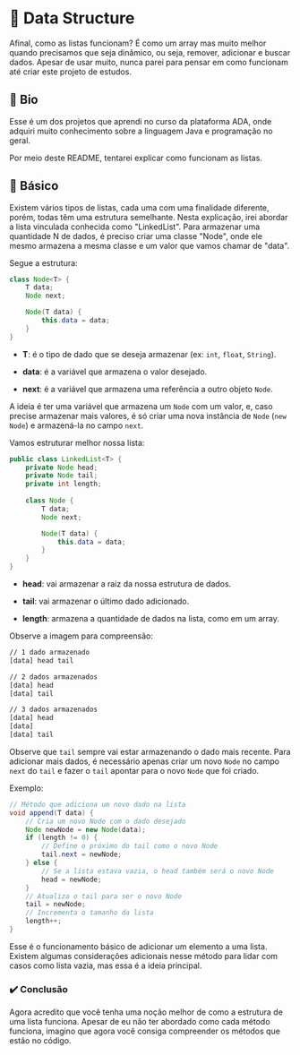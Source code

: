 # 🧩 Data Structure
Afinal, como as listas funcionam? É como um array mas muito melhor quando precisamos que seja dinâmico, ou seja, remover, adicionar e buscar dados. Apesar de usar muito, nunca parei para pensar em como funcionam até criar este projeto de estudos.

## 📖 Bio

Esse é um dos projetos que aprendi no curso da plataforma ADA, onde adquiri muito conhecimento sobre a linguagem Java e programação no geral.

Por meio deste README, tentarei explicar como funcionam as listas.

## 🌱 Básico 

Existem vários tipos de listas, cada uma com uma finalidade diferente, porém, todas têm uma estrutura semelhante. Nesta explicação, irei abordar a lista vinculada conhecida como "LinkedList". Para armazenar uma quantidade N de dados, é preciso criar uma classe "Node", onde ele mesmo armazena a mesma classe e um valor que vamos chamar de "data".

Segue a estrutura:

``````java
class Node<T> {
    T data;
    Node next;

    Node(T data) {
        this.data = data;
    }
}
``````

- **T**: é o tipo de dado que se deseja armazenar (ex: `int`, `float`, `String`).

- **data**: é a variável que armazena o valor desejado.

- **next**: é a variável que armazena uma referência a outro objeto `Node`.

A ideia é ter uma variável que armazena um `Node` com um valor, e, caso precise armazenar mais valores, é só criar uma nova instância de `Node` (`new Node`) e armazená-la no campo `next`.

Vamos estruturar melhor nossa lista: 

``````java
public class LinkedList<T> {
    private Node head;
    private Node tail;
    private int length;
    
    class Node {
        T data;
        Node next;

        Node(T data) {
            this.data = data;
        }
    }
}
``````

- **head**: vai armazenar a raiz da nossa estrutura de dados.

- **tail**: vai armazenar o último dado adicionado.

- **length**: armazena a quantidade de dados na lista, como em um array.

Observe a imagem para compreensão:

``````tex
// 1 dado armazenado
[data] head tail

// 2 dados armazenados
[data] head
[data] tail

// 3 dados armazenados
[data] head
[data]
[data] tail
``````

Observe que `tail` sempre vai estar armazenando o dado mais recente. Para adicionar mais dados, é necessário apenas criar um novo `Node` no campo `next` do `tail` e fazer o `tail` apontar para o novo `Node` que foi criado.

Exemplo:

``````java
// Método que adiciona um novo dado na lista
void append(T data) {
    // Cria um novo Node com o dado desejado
    Node newNode = new Node(data);
    if (length != 0) {
        // Define o próximo do tail como o novo Node
        tail.next = newNode;
    } else {
        // Se a lista estava vazia, o head também será o novo Node
        head = newNode;
    }
    // Atualiza o tail para ser o novo Node
    tail = newNode;
    // Incrementa o tamanho da lista
    length++;
}
``````

Esse é o funcionamento básico de adicionar um elemento a uma lista. Existem algumas considerações adicionais nesse método para lidar com casos como lista vazia, mas essa é a ideia principal.

### ✔️ Conclusão

Agora acredito que você tenha uma noção melhor de como a estrutura de uma lista funciona. Apesar de eu não ter abordado como cada método funciona, imagino que agora você consiga compreender os métodos que estão no código.
